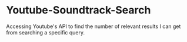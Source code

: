 # Youtube-Soundtrack-Search

Accessing Youtube's API to find the number of relevant results I can get from searching a specific query. 

